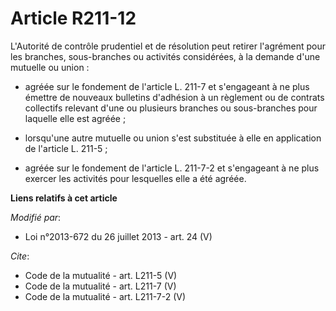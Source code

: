 # Article R211-12

L'Autorité de contrôle prudentiel et de résolution peut retirer l'agrément pour les branches, sous-branches ou activités
considérées, à la demande d'une mutuelle ou union :

- agréée sur le fondement de l'article L. 211-7 et s'engageant à ne plus émettre de nouveaux bulletins d'adhésion à un
règlement ou de contrats collectifs relevant d'une ou plusieurs branches ou sous-branches pour laquelle elle est agréée ;

- lorsqu'une autre mutuelle ou union s'est substituée à elle en application de l'article L. 211-5 ;

- agréée sur le fondement de l'article L. 211-7-2 et s'engageant à ne plus exercer les activités pour lesquelles elle a été
agréée.

**Liens relatifs à cet article**

_Modifié par_:

  - Loi n°2013-672 du 26 juillet 2013 - art. 24 (V)

_Cite_:

  - Code de la mutualité - art. L211-5 (V)
  - Code de la mutualité - art. L211-7 (V)
  - Code de la mutualité - art. L211-7-2 (V)
